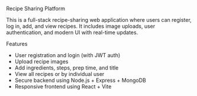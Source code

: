 Recipe Sharing Platform

This is a full-stack recipe-sharing web application where users can register, log in, add, and view recipes. It includes image uploads, user authentication, and modern UI with real-time updates.

Features
- User registration and login (with JWT auth)
- Upload recipe images
- Add ingredients, steps, prep time, and title
- View all recipes or by individual user
- Secure backend using Node.js + Express + MongoDB
- Responsive frontend using React + Vite
